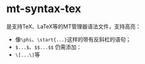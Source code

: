 # mt-syntax-tex
是支持TeX、LaTeX等的MT管理器语法文件，支持高亮：
+ 像`\phi`、`\start{...}`这样的带有反斜杠的语句；
+ `$...$`、`$$...$$`
仍需添加：
+ `\[...\]`等
